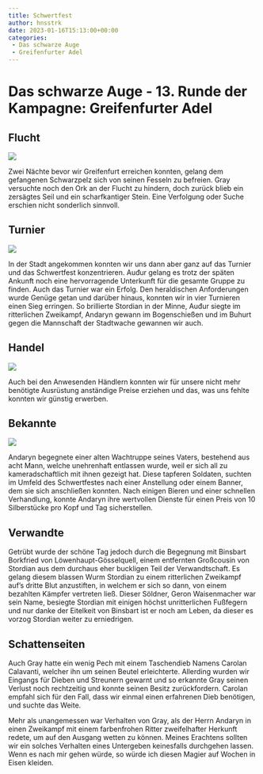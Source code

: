 ```yaml
---
title: Schwertfest
author: hnsstrk
date: 2023-01-16T15:13:00+00:00
categories:
 - Das schwarze Auge
 - Greifenfurter Adel
---
```

# Das schwarze Auge - 13. Runde der Kampagne: Greifenfurter Adel

## Flucht

![](/uploads/hnsstrk_hand_axe_lying_on_mossy_background_darkness_db58029c-dc62-4726-ab4e-4632548a21ae-768x512.png)

Zwei Nächte bevor wir Greifenfurt erreichen konnten, gelang dem gefangenen Schwarzpelz sich von seinen Fesseln zu befreien. Gray versuchte noch den Ork an der Flucht zu hindern, doch zurück blieb ein zersägtes Seil und ein scharfkantiger Stein. Eine Verfolgung oder Suche erschien nicht sonderlich sinnvoll.

## Turnier

![](/uploads/hnsstrk_medieval_tournament_7af3192b-2e50-4b5b-bb5f-72e1f1140a7c-768x512.png)

In der Stadt angekommen konnten wir uns dann aber ganz auf das Turnier und das Schwertfest konzentrieren. Auđur gelang es trotz der späten Ankunft noch eine hervorragende Unterkunft für die gesamte Gruppe zu finden. Auch das Turnier war ein Erfolg. Den heraldischen Anforderungen wurde Genüge getan und darüber hinaus, konnten wir in vier Turnieren einen Sieg erringen. So brillierte Stordian in der Minne, Auđur siegte im ritterlichen Zweikampf, Andaryn gewann im Bogenschießen und im Buhurt gegen die Mannschaft der Stadtwache gewannen wir auch.

## Handel

![](/uploads/hnsstrk_medieval_craftsmen_at_a_medieval_fair_by_Albert_Biersta_b60d8880-fe1c-4e0c-abe9-c598acd892bb-768x512.png)

Auch bei den Anwesenden Händlern konnten wir für unsere nicht mehr benötigte Ausrüstung anständige Preise erziehen und das, was uns fehlte konnten wir günstig erwerben.

## Bekannte

![](/uploads/hnsstrk_medieval_mercenaries_showing_of_at_a_tournament_13ff1e39-0b75-4feb-9706-45d5ef107d4e-768x512.png)

Andaryn begegnete einer alten Wachtruppe seines Vaters, bestehend aus acht Mann, welche unehrenhaft entlassen wurde, weil er sich all zu kameradschaftlich mit ihnen gezeigt hat. Diese tapferen Soldaten, suchten im Umfeld des Schwertfestes nach einer Anstellung oder einem Banner, dem sie sich anschließen konnten. Nach einigen Bieren und einer schnellen Verhandlung, konnte Andaryn ihre wertvollen Dienste für einen Preis von 10 Silberstücke pro Kopf und Tag sicherstellen.

## Verwandte

Getrübt wurde der schöne Tag jedoch durch die Begegnung mit Binsbart Borkfried von Löwenhaupt-Gösselquell, einem entfernten Großcousin von Stordian aus dem durchaus eher buckligen Teil der Verwandtschaft. Es gelang diesem blassen Wurm Stordian zu einem ritterlichen Zweikampf auf’s dritte Blut anzustiften, in welchem er sich so dann, von einem bezahlten Kämpfer vertreten ließ. Dieser Söldner, Geron Waisenmacher war sein Name, besiegte Stordian mit einigen höchst unritterlichen Fußfegern und nur danke der Eitelkeit von Binsbart ist er noch am Leben, da dieser es vorzog Stordian weiter zu erniedrigen.

## Schattenseiten

Auch Gray hatte ein wenig Pech mit einem Taschendieb Namens Carolan Calavanti, welcher ihn um seinen Beutel erleichterte. Allerding wurden wir Eingangs für Dieben und Streunern gewarnt und so erkannte Gray seinen Verlust noch rechtzeitig und konnte seinen Besitz zurückfordern. Carolan empfahl sich für den Fall, dass wir einmal einen erfahrenen Dieb benötigen, und suchte das Weite.

Mehr als unangemessen war Verhalten von Gray, als der Herrn Andaryn in einen Zweikampf mit einem farbenfrohen Ritter zweifelhafter Herkunft redete, um auf den Ausgang wetten zu können. Meines Erachtens sollten wir ein solches Verhalten eines Untergeben keinesfalls durchgehen lassen. Wenn es nach mir gehen würde, so würde ich diesen Magier auf Wochen in Eisen kleiden.